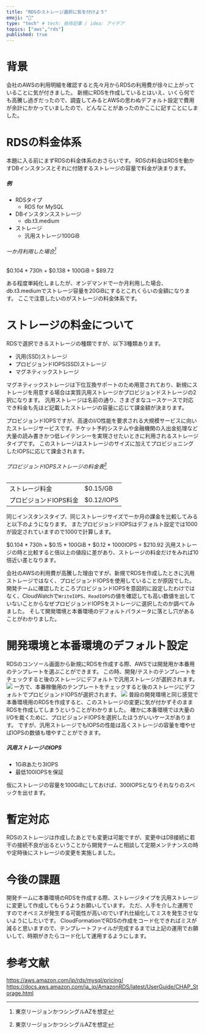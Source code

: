 ```yaml
---
title: "RDSのストレージ選択に気を付けよう"
emoji: "🐁"
type: "tech" # tech: 技術記事 / idea: アイデア
topics: ["aws","rds"]
published: true
---
```


# 背景
会社のAWSの利用明細を確認すると先々月からRDSの利用費が徐々に上がっていることに気が付きました。
新規にRDSを作成しているとはいえ、いくら何でも高騰し過ぎだったので、調査してみるとAWSの思わぬデフォルト設定で費用が余計にかかっていましたので、どんなことがあったのかここに記すことにしました。
# RDSの料金体系
本題に入る前にまずRDSの料金体系のおさらいです。
RDSの料金はRDSを動かすDBインスタンスとそれに付随するストレージの容量で料金が決まります。

##### 例
- RDSタイプ
  - RDS for MySQL
- DBインスタンスストレージ
  - db.t3.medium
- ストレージ
  - 汎用ストレージ100GiB

###### 一か月利用した場合[^1]
$0.104 * 730h + $0.138 * 100GiB = $89.72
[^1]: 東京リージョンかつシングルAZを想定

ある程度単純化しましたが、オンデマンドで一か月利用した場合、db.t3.mediumでストレージ容量を20GiBにするとこれくらいの金額になります。
ここで注意したいのがストレージの料金体系です。

# ストレージの料金について
RDSで選択できるストレージの種類ですが、以下3種類あります。
- 汎用(SSD)ストレージ
- プロビジョンドIOPS(SSD)ストレージ
- マグネティックストレージ

マグネティックストレージは下位互換サポートのため用意されており、新規にストレージを用意する場合は実質汎用ストレージかプロビジョンドストレージの2択になります。
汎用ストレージは名前の通り、さまざまなユースケースで対応でき料金も先ほど記載したストレージの容量に応じて課金額が決まります。

プロビジョンドIOPSですが、高速のI/O性能を要求される大規模サービスに向いたストレージサービスです。チケット予約システムや金融機関の入出金処理など大量の読み書きかつ低レイテンシーを実現させたいときに利用されるストレージタイプです。
このストレージはストレージのサイズに加えてプロビジョニングしたIOPSに応じて課金されます。

###### プロビジョンドIOPSストレージの料金表[^1]
|  |  |
|---|---|
|ストレージ料金| $0.15/GB  |
|プロビジョンドIOPS料金| $0.12/IOPS |

同じインスタンスタイプ、同じストレージサイズで一か月の課金を比較してみると以下のようになります。
またプロビジョンドIOPSはデフォルト設定では1000が設定されていますので1000で計算します。

$0.104 * 730h + $0.15 * 100GiB + $0.12 * 1000IOPS = $210.92
汎用ストレージの時と比較すると倍以上の値段に差があり、ストレージの料金だけをみれば10倍近い差となります。

会社のAWSの利用費が高騰した理由ですが、新規でRDSを作成したときに汎用ストレージではなく、プロビジョンドIOPSを使用していることが原因でした。
開発チームに確認したところプロビジョンドIOPSを意図的に設定したわけではなく、CloudWatchで`WriteIOPS`、`ReadIOPS`の値を確認しても高い数値を出していないことからなぜプロビジョンドIOPSをストレージに選択したのか調べてみました。
そして開発環境と本番環境のデフォルトパラメータに落とし穴があることがわかりました。

# 開発環境と本番環境のデフォルト設定
RDSのコンソール画面から新規にRDSを作成する際、AWSでは開発用か本番用のテンプレートを選ぶことができます。
この時、開発/テストのテンプレートをチェックすると後のストレージにデフォルトで汎用ストレージが選択されます。
![](/images/rds-strage-attention/image1.png)
一方で、本番稼働用のテンプレートをチェックすると後のストレージにデフォルトでプロビジョンドIOPSが選択されます。
![](/images/rds-strage-attention/image2.png)
普段の開発環境と同じ感覚で本番環境用のRDSを作成すると、このストレージの変更に気が付かずそのままRDSを作成してしまうということがわかりました。
確かに本番環境では大量のI/Oを裁くために、プロビジョンドIOPSを選択したほうがいいケースがあります。
ですが、汎用ストレージでもIOPSの性能は高くストレージの容量を増やせばIOPSの数値も増やすことができます。
##### 汎用ストレージのIOPS
- 1GiBあたり3IOPS
- 最低100IOPSを保証

仮にストレージの容量を100GiBにしておけば、300IOPSとなりそれなりのスペックを出せます。

# 暫定対応
RDSのストレージは作成したあとでも変更は可能ですが、変更中はDB接続に若干の接続不良が出るということから開発チームと相談して定期メンテナンスの時や定時後にストレージの変更を実施しました。

# 今後の課題
開発チームに本番環境のRDSを作成する際、ストレージタイプを汎用ストレージに変更して作成してもらうようお願いしています。
ただ、人手を介した運用ですのでオペミスが発生する可能性が高いのでいずれ仕組化してミスを発生させないようにしたいです。
CloudFormationでRDSの作成をコード化できればミスが減ると思いますので、テンプレートファイルが完成するまでは上記の運用でお願いして、時期がきたらコード化して運用するようにします。

# 参考文献
https://aws.amazon.com/jp/rds/mysql/pricing/
https://docs.aws.amazon.com/ja_jp/AmazonRDS/latest/UserGuide/CHAP_Storage.html

